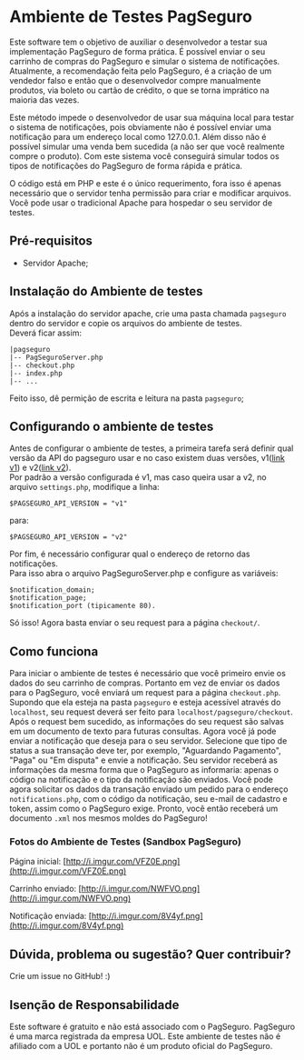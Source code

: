 Ambiente de Testes PagSeguro
==============

Este software tem o objetivo de auxiliar o desenvolvedor a testar sua implementação PagSeguro de forma prática. É possível enviar o seu carrinho de compras do PagSeguro e simular o sistema de notificações. Atualmente, a recomendação feita pelo PagSeguro, é a criação de um vendedor falso e então que o desenvolvedor compre manualmente produtos, via boleto ou cartão de crédito, o que se torna imprático na maioria das vezes. 

Este método impede o desenvolvedor de usar sua máquina local para testar o sistema de notificações, pois obviamente não é possível enviar uma notificação para um endereço local como 127.0.0.1. Além disso não é possível simular uma venda bem sucedida (a não ser que você realmente compre o produto). Com este sistema você conseguirá simular todos os tipos de notificações do PagSeguro de forma rápida e prática.

O código está em PHP e este é o único requerimento, fora isso é apenas necessário que o servidor tenha permissão para criar e modificar arquivos. Você pode usar o tradicional Apache para hospedar o seu servidor de testes.

Pré-requisitos
-------------

* Servidor Apache;

Instalação do Ambiente de testes
-------------
Após a instalação do servidor apache, crie uma pasta chamada `pagseguro` dentro do servidor e copie os arquivos do ambiente de testes.  
Deverá ficar assim:

    |pagseguro
    |-- PagSeguroServer.php
    |-- checkout.php
    |-- index.php
    |-- ...

Feito isso, dê permição de escrita e leitura na pasta `pagseguro`;

Configurando o ambiente de testes
---------------

Antes de configurar o ambiente de testes, a primeira tarefa será definir qual versão da API do pagseguro usar e no caso existem duas versões, v1([link v1](https://pagseguro.uol.com.br/desenvolvedor/carrinho_proprio.jhtml#rmcl "link v1")) e v2([link v2](https://pagseguro.uol.com.br/v2/guia-de-integracao/api-de-pagamentos.html#!rmcl "link v2")).  
Por padrão a versão configurada é v1, mas caso queira usar a v2, no arquivo `settings.php`, modifique a linha:

    $PAGSEGURO_API_VERSION = "v1"
para:
    
    $PAGSEGURO_API_VERSION = "v2"

Por fim, é necessário configurar qual o endereço de retorno das notificações.  
Para isso abra o arquivo PagSeguroServer.php e configure as variáveis:

    $notification_domain; 
    $notification_page;
    $notification_port (tipicamente 80).

Só isso! Agora basta enviar o seu request para a página `checkout/`.

Como funciona
---------------

Para iniciar o ambiente de testes é necessário que você primeiro envie os dados do seu carrinho de compras. Portanto em vez de enviar os dados para o PagSeguro, você enviará um request para a página `checkout.php`.  Supondo que ela esteja na pasta `pagseguro` e esteja acessível através do `localhost`, seu request deverá ser feito para `localhost/pagseguro/checkout`. Após o request bem sucedido, as informações do seu request são salvas em um documento de texto para futuras consultas. Agora você já pode enviar a notificação que deseja para o seu servidor. Selecione que tipo de status a sua transação deve ter, por exemplo, "Aguardando Pagamento", "Paga" ou "Em disputa" e envie a notificação. Seu servidor receberá as informações da mesma forma que o PagSeguro as informaria: apenas o código na notificação e o tipo da notificação são enviados. Você pode agora solicitar os dados da transação enviado um pedido para o endereço `notifications.php`, com o código da notificação, seu e-mail de cadastro e token, assim como o PagSeguro exige. Pronto, você então receberá um documento `.xml` nos mesmos moldes do PagSeguro!

### Fotos do Ambiente de Testes (Sandbox PagSeguro)

Página inicial: [http://i.imgur.com/VFZ0E.png](http://i.imgur.com/VFZ0E.png)

Carrinho enviado: [http://i.imgur.com/NWFVO.png](http://i.imgur.com/NWFVO.png)

Notificação enviada: [http://i.imgur.com/8V4yf.png](http://i.imgur.com/8V4yf.png)

Dúvida, problema ou sugestão? Quer contribuir?
------------

Crie um issue no GitHub! :)

Isenção de Responsabilidade
------------
Este software é gratuito e não está associado com o PagSeguro. PagSeguro é uma marca registrada da empresa UOL. Este ambiente de testes não é afiliado com a UOL e portanto não é um produto oficial do PagSeguro.
